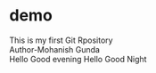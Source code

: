 # demo
This is my first Git Rpository
<br>
Author-Mohanish Gunda
<br>
Hello Good evening
Hello  Good Night

